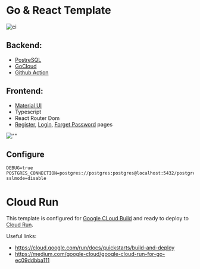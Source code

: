 # Go & React Template

![ci](https://github.com/rayyildiz/todo/workflows/ci/badge.svg)


Backend: 
---

- [PostreSQL](https://github.com/lib/pq)
- [GoCloud](https://gocloud.dev/) 
- [Github Action](https://github.com/features/actions)

Frontend: 
---

- [Material UI](https://material-ui.com/)
- Typescript 
- React Router Dom
- [Register](web/app/src/Pages/Auth/RegisterPage.tsx), [Login](web/app/src/Pages/Auth/LoginPage.tsx), [Forget Password](web/app/src/Pages/Auth/ForgetPasswordPage.tsx) pages

![""](https://images.rayyildiz.dev/go-react-template.png)

## Configure




```dotenv
DEBUG=true
POSTGRES_CONNECTION=postgres://postgres:postgres@localhost:5432/postgres?sslmode=disable
```

# Cloud Run

This template is configured for [Google CLoud Build](https://console.cloud.google.com/cloud-build/builds) and ready to deploy to [Cloud Run](https://cloud.google.com/run/).

Useful links:

- <https://cloud.google.com/run/docs/quickstarts/build-and-deploy> 
- <https://medium.com/google-cloud/google-cloud-run-for-go-ec09ddbba111> 
